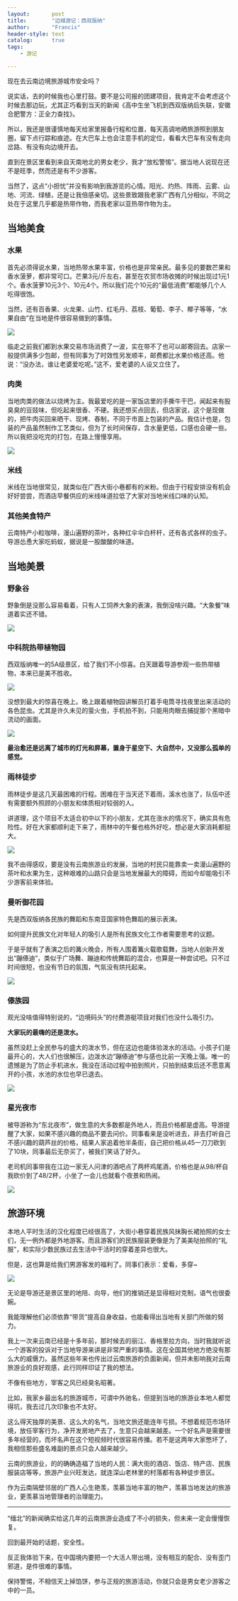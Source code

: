 ```yaml
---
layout:       post
title:        "边城游记：西双版纳"
author:       "Francis"
header-style: text
catalog:      true
tags:
    - 游记

---
```




现在去云南边境旅游城市安全吗？

说实话，去的时候我也心里打鼓。要不是公司报的团建项目，我肯定不会考虑这个时候去那边玩，尤其正巧看到当天的新闻《高中生坐飞机到西双版纳后失联，安徽合肥警方：正全力查找》。


所以，我还是很谨慎地每天给家里报备行程和位置，每天高调地晒旅游照到朋友圈，留下点行踪和痕迹。在大巴车上也会注意手机的定位，看看大巴车有没有走向岔路、有没有向边境开去。

直到在景区里看到来自天南地北的男女老少，我才“放松警惕”。据当地人说现在还不是旺季，然而还是有不少游客。

当然了，这点“小担忧”并没有影响到我游览的心情。阳光、灼热、阵雨、云雾、山地、河流、绿植，还是让我倍感亲切。这些景致跟我老家广西有几分相似，不同之处在于这里几乎都是热带作物，而我老家以亚热带作物为主。

## 当地美食

### 水果

首先必须得说水果，当地热带水果丰富，价格也是非常亲民。最多见的要数芒果和香水菠萝，都非常可口。芒果3元/斤左右，甚至在农贸市场收摊的时候出现过1元1个。香水菠萝10元3个、10元4个。所以我们花个10元的“最低消费”都能够几个人吃得很饱。

当然，还有百香果、火龙果、山竹、红毛丹、荔枝、葡萄、李子、椰子等等，“水果自由”在当地是件很容易做到的事情。

![](https://refine1919.github.io/img/a.jpg)

临走之前我们都到水果交易市场消费了一波，实在带不了也可以邮寄回去。店家一般提供满多少包邮，但有同事为了时效性另发顺丰，邮费都比水果价格还高。他说：“没办法，谁让老婆爱吃呢。”这不，爱老婆的人设又立住了。

### 肉类

当地肉类的做法以烧烤为主。我最爱吃的是一家饭店里的手撕牛干巴，闻起来有股臭臭的豆豉味，但吃起来很香、不硬。我还想买点回去，但店家说，这个是现做的，把牛肉买回来晒干、现烤、舂制，不同于市面上包装的产品。我估计也是，包装的产品虽然制作工艺类似，但为了长时间保存，含水量更低，口感也会硬一些。所以我把没吃完的打包，在路上慢慢享用。

![](https://refine1919.github.io/img/b.jpg)

### 米线

米线在当地很常见，就类似在广西大街小巷都有的米粉。但由于行程安排没有机会好好尝尝，而酒店早餐供应的米线味道拉低了大家对当地米线口味的认知。

### 其他美食特产

云南特产小粒咖啡，漫山遍野的茶叶，各种红伞伞白杆杆，还有各式各样的虫子。导游怂恿大家吃蚂蚁，据说是一股酸酸的味道。

## 当地美景
### 野象谷

野象倒是没那么容易看着，只有人工饲养大象的表演，我倒没啥兴趣。“大象餐”味道着实还不错。

![](https://refine1919.github.io/img/c.jpg)

### 中科院热带植物园

西双版纳唯一的5A级景区，给了我们不小惊喜。白天跟着导游参观一些热带植物，本来已是美不胜收。

![](https://refine1919.github.io/img/d.jpg)

没想到最大的惊喜在晚上。晚上跟着植物园讲解员打着手电筒寻找夜里出来活动的各色昆虫。尤其是许久未见的萤火虫，手机拍不到，只能用肉眼去捕捉那个黑暗中流动的画面。

![](https://refine1919.github.io/img/e.jpg)

**最治愈还是远离了城市的灯光和屏幕，置身于星空下、大自然中，又没那么孤单的感觉。**

### 雨林徒步

雨林徒步是这几天最困难的行程。困难在于当天还下着雨，溪水也涨了，队伍中还有需要额外照顾的小朋友和体质相对较弱的人。

讲道理，这个项目不太适合初中以下的小朋友，尤其在涨水的情况下，确实具有危险性。好在大家都顺利走下来了，雨林中的午餐也格外好吃，想必是大家消耗都挺大。

![](https://refine1919.github.io/img/f.jpg)

我不由得感叹，要是没有云南旅游业的发展，当地的村民只能靠卖一卖漫山遍野的茶叶和水果为生，这种艰难的山路只会是当地发展最大的障碍，而如今却能吸引不少游客前来体验。

### 曼听御花园

先是西双版纳各民族的舞蹈和东南亚国家特色舞蹈的展示表演。

如何提升民族文化对年轻人的吸引人是所有民族文化工作者需要思考的议题。

于是乎就有了表演之后的篝火晚会，所有人围着篝火载歌载舞，当地人创新开发出“蹦傣迪”，类似于广场舞、蹦迪和传统舞蹈的混合，也算是一种尝试吧。只不过时间很短，也没有节日的氛围，气氛没有烘托起来。

![](https://refine1919.github.io/img/g.jpg)

### 傣族园

观光没啥值得特别说的，“边境码头”的付费游艇项目对我们也没什么吸引力。

**大家玩的最嗨的还是泼水。**

虽然没赶上全民参与的盛大的泼水节，但在这边也能体验泼水的活动。小孩子们是最开心的，大人们也很解压，边泼水边“蹦傣迪”参与感也比前一天晚上强。唯一的遗憾是为了防止手机进水，我没在活动过程中拍到照片，只拍到结束后还不愿意离开的小孩，水池的水位也早已退去。

![](https://refine1919.github.io/img/h.jpg)

### 星光夜市

被导游称为“东北夜市”，做生意的大多数都是外地人，而且价格都是虚高。导游提醒了大家，如果不感兴趣的商品不要去问价。同事看来是没听进去，非去打听自己不感兴趣的葫芦丝的价格，结果人家追着他半条街，自己把价格从45一刀刀砍到了10块，同事最后无奈买了，被我们笑话了好久。

老司机同事带我在江边一家无人问津的酒吧点了两杯鸡尾酒，价格也是从98/杯自我砍价到了48/2杯，小坐了一会儿也就看个夜景和热闹。


![](https://refine1919.github.io/img/i.jpg)


## 旅游环境

本地人平时生活的汉化程度已经很高了，大街小巷穿着民族风抹胸长裙拍照的女士们，无一例外都是外地游客。而且游客们的民族服装更像是为了美美哒拍照的“礼服”，和实际少数民族过去生活中干活时的穿着差异也很大。

但是，这也算是给我们男游客发的福利了。同事们表示：爱看，多穿~


![](https://refine1919.github.io/img/j.jpg)


无论是导游还是景区里的地陪、向导，他们的推销还是显得相对克制，语气也很委婉。

我能理解他们必须依靠“带货”提高自身收益，也能看得出当地有关部门所做的努力。

我上一次来云南已经是十多年前，那时候去的丽江、香格里拉方向，当时我就听说一个游客的投诉对于当地导游来讲是非常严重的事情。这在全国其他地方绝没有那么大的威慑力。虽然这些年来也传出过云南旅游的负面新闻，但并未影响我对云南旅游业的良好观感，此行同样印证了我的想法。

不像有些地方，宰客之风已经臭名昭著。

比如，我家乡最出名的旅游城市，可谓中外驰名，但提到当地的旅游业本地人都觉得坑，我去过几次印象也不太好。

这么得天独厚的美景、这么大的名气，当地文旅还能连年亏损。不想着规范市场环境，放任宰客行为，净开发房地产去了，生意只会越来越差。一个好名声是需要很多年经营的，而坏名声在这个短视频时代很容易传播。若不是这两年大家憋坏了，我相信那些盛名难副的景点只会人越来越少。

云南的旅游业，的的确确造福了当地的人民：满大街的酒店、饭店、特产店、民族服装店等等，旅游产业兴旺发达，就连深山老林里的村落都有各种徒步景区。

作为云南隔壁邻居的广西人心生艳羡，羡慕当地丰富的物产，羡慕当地发达的旅游业，更羡慕当地管理者的治理能力。

---
“缅北”的新闻确实给这几年的云南旅游业造成了不小的损失，但未来一定会慢慢恢复。

回到最开始的话题，安全性。

反正我体验下来，在中国境内要把一个大活人带出境，没有相互的配合、没有歪门邪道，是件很难的事情。

保持警惕，不相信天上掉馅饼，参与正规的旅游活动，你就只会是男女老少游客之中的一员。